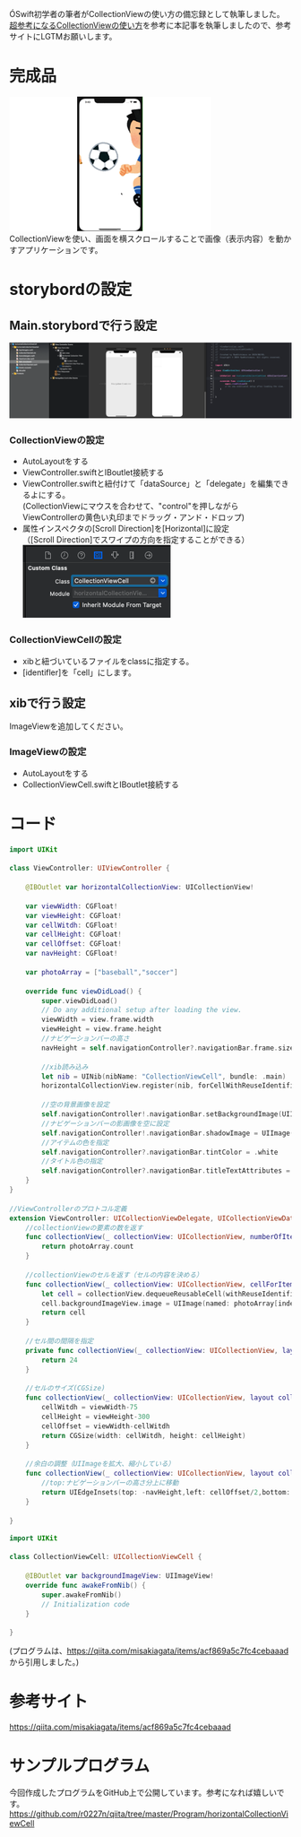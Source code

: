 ÓSwift初学者の筆者がCollectionViewの使い方の備忘録として執筆しました。  
[超参考になるCollectionViewの使い方](https://qiita.com/misakiagata/items/acf869a5c7fc4cebaaad)を参考に本記事を執筆しましたので、参考サイトにLGTMお願いします。
# 完成品
![完成像](image/Demo-horizontalCell.gif)  
CollectionViewを使い、画面を横スクロールすることで画像（表示内容）を動かすアプリケーションです。

# storybordの設定
## Main.storybordで行う設定
![storybordでの大まかな設定](image/mainstorybord.png)

### CollectionViewの設定
- AutoLayoutをする
- ViewController.swiftとIBoutlet接続する
- ViewController.swiftと紐付けて「dataSource」と「delegate」を編集できるよにする。  
  (CollectionViewにマウスを合わせて、"control"を押しながらViewControllerの黄色い丸印までドラッグ・アンド・ドロップ)
- 属性インスペクタの[Scroll Direction]を[Horizontal]に設定  
 （[Scroll Direction]でスワイプの方向を指定することができる）  
![ScrollDirectionをHorizontalに設定](image/scrolldirection2horizontal.png)  

### CollectionViewCellの設定
- xibと紐づいているファイルをclassに指定する。
- [identifler]を「cell」にします。  


## xibで行う設定
ImageViewを追加してください。

### ImageViewの設定
- AutoLayoutをする
- CollectionViewCell.swiftとIBoutlet接続する

# コード
```php:ViewController.swift
import UIKit

class ViewController: UIViewController {

    @IBOutlet var horizontalCollectionView: UICollectionView!

    var viewWidth: CGFloat!
    var viewHeight: CGFloat!
    var cellWitdh: CGFloat!
    var cellHeight: CGFloat!
    var cellOffset: CGFloat!
    var navHeight: CGFloat!

    var photoArray = ["baseball","soccer"]

    override func viewDidLoad() {
        super.viewDidLoad()
        // Do any additional setup after loading the view.
        viewWidth = view.frame.width
        viewHeight = view.frame.height
        //ナビゲーションバーの高さ
        navHeight = self.navigationController?.navigationBar.frame.size.height

        //xib読み込み
        let nib = UINib(nibName: "CollectionViewCell", bundle: .main)
        horizontalCollectionView.register(nib, forCellWithReuseIdentifier: "cell")

        //空の背景画像を設定
        self.navigationController!.navigationBar.setBackgroundImage(UIImage(), for: .default)
        //ナビゲーションバーの影画像を空に設定
        self.navigationController!.navigationBar.shadowImage = UIImage()
        //アイテムの色を指定
        self.navigationController?.navigationBar.tintColor = .white
        //タイトル色の指定
        self.navigationController?.navigationBar.titleTextAttributes = [.foregroundColor: UIColor.white]
    }
}

//ViewControllerのプロトコル定義
extension ViewController: UICollectionViewDelegate, UICollectionViewDataSource, UICollectionViewDelegateFlowLayout {
    //collectionViewの要素の数を返す
    func collectionView(_ collectionView: UICollectionView, numberOfItemsInSection section: Int) -> Int {
        return photoArray.count
    }

    //collectionViewのセルを返す（セルの内容を決める）
    func collectionView(_ collectionView: UICollectionView, cellForItemAt indexPath: IndexPath) -> UICollectionViewCell {
        let cell = collectionView.dequeueReusableCell(withReuseIdentifier: "cell", for: indexPath) as! CollectionViewCell
        cell.backgroundImageView.image = UIImage(named: photoArray[indexPath.row])
        return cell
    }

    //セル間の間隔を指定
    private func collectionView(_ collectionView: UICollectionView, layout collectionViewLayout: UICollectionViewLayout, minimunLineSpacingForSectionAt section: Int) -> CGFloat {
        return 24
    }

    //セルのサイズ(CGSize)
    func collectionView(_ collectionView: UICollectionView, layout collectionViewLayout: UICollectionViewLayout, sizeForItemAt indexPath: IndexPath) -> CGSize {
        cellWitdh = viewWidth-75
        cellHeight = viewHeight-300
        cellOffset = viewWidth-cellWitdh
        return CGSize(width: cellWitdh, height: cellHeight)
    }

    //余白の調整（UIImageを拡大、縮小している）
    func collectionView(_ collectionView: UICollectionView, layout collectionViewLayout: UICollectionViewLayout, insetForSectionAt section: Int) -> UIEdgeInsets {
        //top:ナビゲーションバーの高さ分上に移動
        return UIEdgeInsets(top: -navHeight,left: cellOffset/2,bottom: 0,right: cellOffset/2)
    }

}
```

```php:CollectionViewCell.swift
import UIKit

class CollectionViewCell: UICollectionViewCell {

    @IBOutlet var backgroundImageView: UIImageView!
    override func awakeFromNib() {
        super.awakeFromNib()
        // Initialization code
    }

}
```
(プログラムは、https://qiita.com/misakiagata/items/acf869a5c7fc4cebaaad から引用しました。)

# 参考サイト
https://qiita.com/misakiagata/items/acf869a5c7fc4cebaaad


# サンプルプログラム
今回作成したプログラムをGitHub上で公開しています。参考になれば嬉しいです。  
https://github.com/r0227n/qiita/tree/master/Program/horizontalCollectionViewCell
